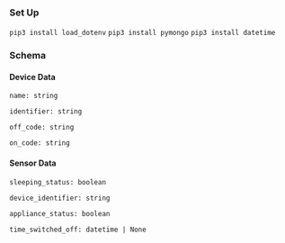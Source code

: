 ### Set Up

`pip3 install load_dotenv`
`pip3 install pymongo`
`pip3 install datetime`

### Schema

#### Device Data

```
name: string

identifier: string

off_code: string

on_code: string
```

#### Sensor Data

```
sleeping_status: boolean

device_identifier: string

appliance_status: boolean

time_switched_off: datetime | None
```

